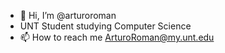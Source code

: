 - 👋 Hi, I’m @arturoroman
- UNT Student studying Computer Science
- 📫 How to reach me ArturoRoman@my.unt.edu

<!---
arturoroman/arturoroman is a ✨ special ✨ repository because its `README.md` (this file) appears on your GitHub profile.
You can click the Preview link to take a look at your changes.
--->
